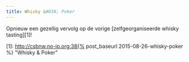 ```yaml
---
title: Whisky &#038; Poker
---
```

Opnieuw een gezellig vervolg op de vorige [zelfgeorganiseerde whisky tasting][1]!

 [1]: http://csbnw.no-ip.org:38{% post_baseurl 2015-08-26-whisky-poker %} "Whisky & Poker"